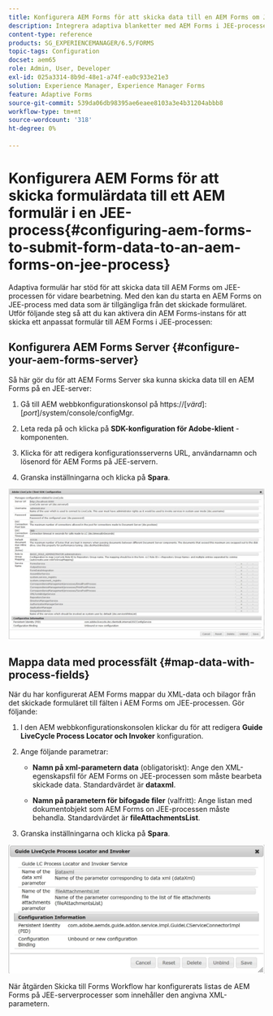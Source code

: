 ```yaml
---
title: Konfigurera AEM Forms för att skicka data till en AEM Forms om JEE-process
description: Integrera adaptiva blanketter med AEM Forms i JEE-processer för bearbetning av blankettdata.
content-type: reference
products: SG_EXPERIENCEMANAGER/6.5/FORMS
topic-tags: Configuration
docset: aem65
role: Admin, User, Developer
exl-id: 025a3314-8b9d-48e1-a74f-ea0c933e21e3
solution: Experience Manager, Experience Manager Forms
feature: Adaptive Forms
source-git-commit: 539da06db98395ae6eaee8103a3e4b31204abbb8
workflow-type: tm+mt
source-wordcount: '318'
ht-degree: 0%

---
```


# Konfigurera AEM Forms för att skicka formulärdata till ett AEM formulär i en JEE-process{#configuring-aem-forms-to-submit-form-data-to-an-aem-forms-on-jee-process}

Adaptiva formulär har stöd för att skicka data till AEM Forms om JEE-processen för vidare bearbetning. Med den kan du starta en AEM Forms on JEE-process med data som är tillgängliga från det skickade formuläret. Utför följande steg så att du kan aktivera din AEM Forms-instans för att skicka ett anpassat formulär till AEM Forms i JEE-processen:

## Konfigurera AEM Forms Server {#configure-your-aem-forms-server}

Så här gör du för att AEM Forms Server ska kunna skicka data till en AEM Forms på en JEE-server:

1. Gå till AEM webbkonfigurationskonsol på https://[*värd*]:[*port*]/system/console/configMgr.

1. Leta reda på och klicka på **SDK-konfiguration för Adobe-klient** -komponenten.
1. Klicka för att redigera konfigurationsserverns URL, användarnamn och lösenord för AEM Forms på JEE-servern.
1. Granska inställningarna och klicka på **Spara**.

![SDK-konfiguration för LiveCyclet Adobe](assets/clientsdkconfiguration.jpg)

## Mappa data med processfält {#map-data-with-process-fields}

När du har konfigurerat AEM Forms mappar du XML-data och bilagor från det skickade formuläret till fälten i AEM Forms om JEE-processen. Gör följande:

1. I den AEM webbkonfigurationskonsolen klickar du för att redigera **Guide LiveCycle Process Locator och Invoker** konfiguration.
1. Ange följande parametrar:

   * **Namn på xml-parametern data** (obligatoriskt): Ange den XML-egenskapsfil för AEM Forms on JEE-processen som måste bearbeta skickade data. Standardvärdet är **dataxml**.

   * **Namn på parametern för bifogade filer** (valfritt): Ange listan med dokumentobjekt som AEM Forms on JEE-processen måste behandla. Standardvärdet är **fileAttachmentsList**.

1. Granska inställningarna och klicka på **Spara**.

![Guide LiveCycle Process Locator och Invoker](assets/test3.jpg)

När åtgärden Skicka till Forms Workflow har konfigurerats listas de AEM Forms på JEE-serverprocesser som innehåller den angivna XML-parametern.
